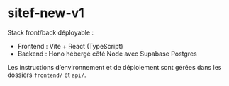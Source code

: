 # sitef-new-v1

Stack front/back déployable :

- Frontend : Vite + React (TypeScript)
- Backend : Hono hébergé côté Node avec Supabase Postgres

Les instructions d’environnement et de déploiement sont gérées dans les dossiers `frontend/` et `api/`.
